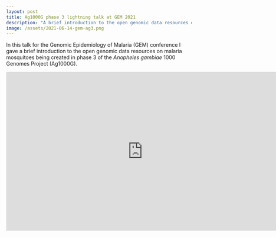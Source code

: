 ```yaml
---
layout: post
title: Ag1000G phase 3 lightning talk at GEM 2021
description: "A brief introduction to the open genomic data resources on malaria mosquitoes being created in phase 3 of the Anopheles gambiae 1000 Genomes Project."
image: /assets/2021-06-14-gem-ag3.png
---
```


In this talk for the Genomic Epidemiology of Malaria (GEM) conference
I gave a brief introduction to the open genomic data resources on
malaria mosquitoes being created in phase 3 of the *Anopheles gambiae*
1000 Genomes Project (Ag1000G).

<iframe width="740" height="430" src="https://www.youtube.com/embed/4d63L0lQD2A" title="YouTube video player" frameborder="0" allow="accelerometer; autoplay; clipboard-write; encrypted-media; gyroscope; picture-in-picture" allowfullscreen></iframe>
